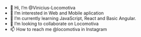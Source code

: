 - 👋 Hi, I’m @Vinicius-Locomotiva
- 👀 I’m interested in Web and Mobile aplication
- 🌱 I’m currently learning JavaScript, React and Basic Angular.
- 💞️ I’m looking to collaborate on Locomotiva
- 📫 How to reach me @locomotiva in Instagram

<!---
Vinicius-Locomotiva/Vinicius-Locomotiva is a ✨ special ✨ repository because its `README.md` (this file) appears on your GitHub profile.
You can click the Preview link to take a look at your changes.
--->
